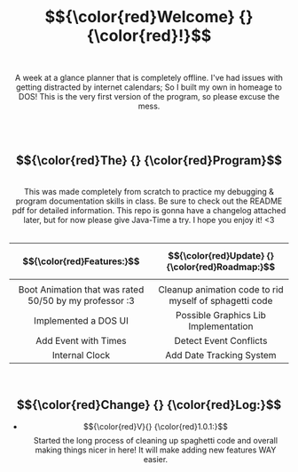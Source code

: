 <div align="center">
<br>
  
# $${\color{red}Welcome} {} {\color{red}!}$$

<br>  



A week at a glance planner that is completely offline. I've had issues with getting distracted by internet calendars; So I built my own in homeage to DOS! This is the very first version of the program, so please excuse the mess. 

<br>

<br>

## $${\color{red}The} {} {\color{red}Program}$$

<br>
This was made completely from scratch to practice my debugging & program documentation skills in class. Be sure to check out the README pdf for detailed information. This repo is gonna have a changelog attached later, but for now please give Java-Time a try. I hope you enjoy it! <3

<br>

<br>
 
|                        $${\color{red}Features:}$$                        | $${\color{red}Update} {} {\color{red}Roadmap:}$$           |
| :-----------------------------------------------------: | :---------------:      |
|                                                         |                        |
| Boot Animation that was rated 50/50 by my professor :3  | Cleanup animation code to rid myself of sphagetti code |
| Implemented a DOS UI                                    | Possible Graphics Lib Implementation  |
| Add Event with Times                                    | Detect Event Conflicts |
| Internal Clock                                          | Add Date Tracking System |                   

<br>

## $${\color{red}Change} {} {\color{red}Log:}$$

- $${\color{red}V}{} {\color{red}1.0.1:}$$ Started the long process of cleaning up spaghetti code and overall making things nicer in here! It will make adding new features WAY easier.
